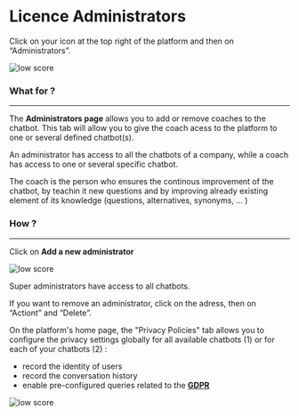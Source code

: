 # Licence Administrators

Click on your icon at the top right of the platform and then on
“Administrators”.

<div class="image_center">
  <img :src="$withBase('/assets/img/en/licence_administrators/licence1.png')" alt="low score">
</div>

### What for ?
---

The **Administrators page** allows you to add or remove coaches to the chatbot.
This tab will allow you to give the coach acess to the platform to one or
several defined chatbot(s).

An administrator has access to all the chatbots of a company, while a coach has
access to one or several specific chatbot.

The coach is the person who ensures the continous improvement of the chatbot, by
teachin it new questions and by improving already existing element of its
knowledge (questions, alternatives, synonyms, … )


### How ?
---

Click on **Add a new administrator**

<div class="image_center">
  <img :src="$withBase('/assets/img/en/licence_administrators/licence2.png')" alt="low score">
</div>

Super administrators have access to all chatbots.

If you want to remove an administrator, click on the adress, then on “Actiont”
and “Delete”.

On the platform's home page, the "Privacy Policies" tab allows you to configure
the privacy settings globally for all available chatbots (1) or for each of your
chatbots (2) :

-   record the identity of users
-   record the conversation history
-   enable pre-configured queries related to the [**GDPR**](/en/articles/settings/privacy.html#gdprl)

<div class="image_center">
  <img :src="$withBase('/assets/img/en/licence_administrators/licence3.png')" alt="low score">
</div>



